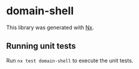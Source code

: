 # domain-shell

This library was generated with [Nx](https://nx.dev).

## Running unit tests

Run `nx test domain-shell` to execute the unit tests.
